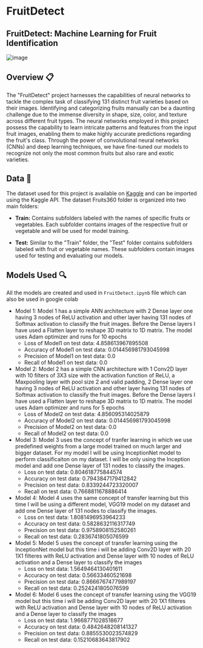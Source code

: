 # FruitDetect
## FruitDetect: Machine Learning for Fruit Identification
![image](https://i.pinimg.com/originals/e8/03/2d/e8032db73ff332d3e3b1de0815738bef.gif)  

## Overview :clipboard:

The "FruitDetect" project harnesses the capabilities of neural networks to tackle the complex task of classifying 131 distinct fruit varieties based on their images. Identifying and categorizing fruits manually can be a daunting challenge due to the immense diversity in shape, size, color, and texture across different fruit types. The neural networks employed in this project possess the capability to learn intricate patterns and features from the input fruit images, enabling them to make highly accurate predictions regarding the fruit's class. Through the power of convolutional neural networks (CNNs) and deep learning techniques, we have fine-tuned our models to recognize not only the most common fruits but also rare and exotic varieties.  

## Data :mango:

The dataset used for this project is available on [Kaggle](https://www.kaggle.com/datasets/moltean/fruits) and can be imported using the Kaggle API. The dataset Fruits360 folder is organized into two main folders:

- **Train:** Contains subfolders labeled with the names of specific fruits or vegetables. Each subfolder contains images of the respective fruit or vegetable and will be used for model training.

- **Test:** Similar to the "Train" folder, the "Test" folder contains subfolders labeled with fruit or vegetable names. These subfolders contain images used for testing and evaluating our models.

## Models Used 🔍

All the models are created and used in `FruitDetect.ipynb` file which can also be used in google colab

* Model 1: Model 1 has a simple ANN architecture with 2 Dense layer one having 3 nodes of ReLU activation and other layer having 131 nodes of Softmax activation to classify the fruit images. Before the Dense layers I have used a Flatten layer to reshape 3D matrix to 1D matrix. The model uses Adam optimizer and runs for 10 epochs
  * Loss of Model1 on test data:  4.858613967895508
  * Accuracy of Model1 on test data:  0.014456981793045998
  * Precision of Model1 on test data:  0.0
  * Recall of Model1 on test data:  0.0
* Model 2: Model 2 has a simple CNN architecture with 1 Conv2D layer with 10 filters of 3X3 size with the activation function of ReLU, a Maxpooling layer with pool size 2 and valid padding, 2 Dense layer one having 3 nodes of ReLU activation and other layer having 131 nodes of Softmax activation to classify the fruit images. Before the Dense layers I have used a Flatten layer to reshape 3D matrix to 1D matrix. The model uses Adam optimizer and runs for 5 epochs
  * Loss of Model2 on test data:  4.856095314025879
  * Accuracy of Model2 on test data:  0.014456981793045998
  * Precision of Model2 on test data:  0.0
  * Recall of Model2 on test data:  0.0
* Model 3: Model 3 uses the concept of tranfer learning in which we use predefined weights from a large model trained on much larger and bigger dataset. For my model I will be using InceptionNet model to perform classificaiton on my dataset. I will be only using the Inception model and add one Dense layer of 131 nodes to classify the images.
  * Loss on test data:  0.804618775844574
  * Accuracy on test data:  0.7943847179412842
  * Precision on test data:  0.8339244723320007
  * Recall on test data:  0.7668811678886414
* Model 4: Model 4 uses the same concept of transfer learning but this time I will be using a different model, VGG19 model on my dataset and add one Dense layer of 131 nodes to classify the images.
  * Loss on test data:  1.8081496953964233
  * Accuracy on test data:  0.5828632116317749
  * Precision on test data:  0.9758908152580261
  * Recall on test data:  0.2836741805076599
* Model 5: Model 5 uses the  concept of transfer learning using the InceptionNet model but this time i will be adding Conv2D layer with 20 1X1 filteres with ReLU activation and Dense layer with 10 nodes of ReLU activation and a Dense layer to classify the images
  * Loss on test data:  1.5649464130401611
  * Accuracy on test data:  0.56633460521698
  * Precision on test data:  0.8666767477989197
  * Recall on test data:  0.2524241805076599
* Model 6: Model 6 uses the  concept of transfer learning using the VGG19 model but this time i will be adding Conv2D layer with 20 1X1 filteres with ReLU activation and Dense layer with 10 nodes of ReLU activation and a Dense layer to classify the images
  * Loss on test data:  1.9668771028518677
  * Accuracy on test data:  0.4842648208141327
  * Precision on test data:  0.8855530023574829
  * Recall on test data:  0.15210683643817902


